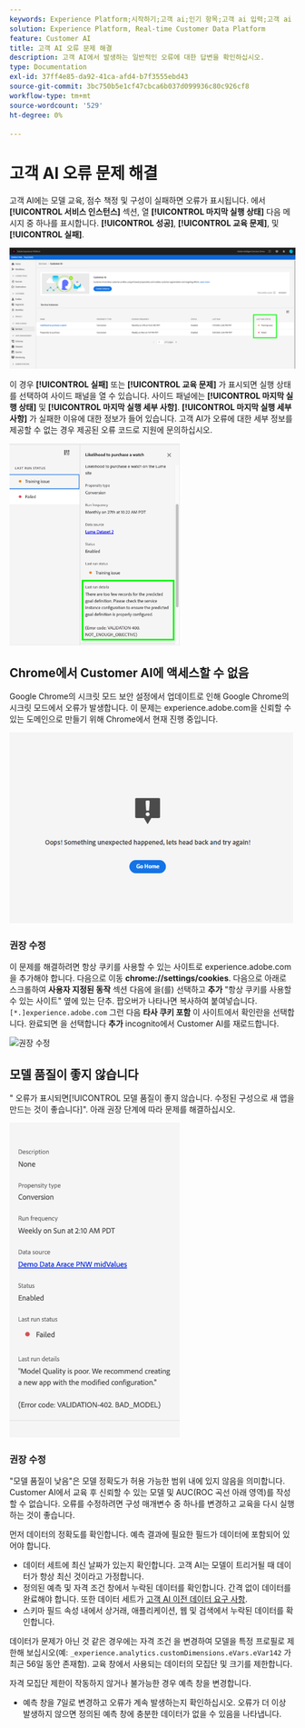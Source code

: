 ```yaml
---
keywords: Experience Platform;시작하기;고객 ai;인기 항목;고객 ai 입력;고객 ai 출력;고객 ai 문제 해결;고객 ai 오류
solution: Experience Platform, Real-time Customer Data Platform
feature: Customer AI
title: 고객 AI 오류 문제 해결
description: 고객 AI에서 발생하는 일반적인 오류에 대한 답변을 확인하십시오.
type: Documentation
exl-id: 37ff4e85-da92-41ca-afd4-b7f3555ebd43
source-git-commit: 3bc750b5e1cf47cbca6b037d099936c80c926cf8
workflow-type: tm+mt
source-wordcount: '529'
ht-degree: 0%

---
```


# 고객 AI 오류 문제 해결

고객 AI에는 모델 교육, 점수 책정 및 구성이 실패하면 오류가 표시됩니다. 에서 **[!UICONTROL 서비스 인스턴스]** 섹션, 열 **[!UICONTROL 마지막 실행 상태]** 다음 메시지 중 하나를 표시합니다. **[!UICONTROL 성공]**, **[!UICONTROL 교육 문제]**, 및 **[!UICONTROL 실패]**.

![마지막 실행 상태](./images/errors/last-run-status.png)

이 경우 **[!UICONTROL 실패]** 또는 **[!UICONTROL 교육 문제]** 가 표시되면 실행 상태를 선택하여 사이드 패널을 열 수 있습니다. 사이드 패널에는 **[!UICONTROL 마지막 실행 상태]** 및 **[!UICONTROL 마지막 실행 세부 사항]**. **[!UICONTROL 마지막 실행 세부 사항]** 가 실패한 이유에 대한 정보가 들어 있습니다. 고객 AI가 오류에 대한 세부 정보를 제공할 수 없는 경우 제공된 오류 코드로 지원에 문의하십시오.

<img src="./images/errors/last-run-details.png" width="300" /><br />

## Chrome에서 Customer AI에 액세스할 수 없음

Google Chrome의 시크릿 모드 보안 설정에서 업데이트로 인해 Google Chrome의 시크릿 모드에서 오류가 발생합니다. 이 문제는 experience.adobe.com을 신뢰할 수 있는 도메인으로 만들기 위해 Chrome에서 현재 진행 중입니다.

<img src="./images/errors/error.PNG" width="500" /><br />

### 권장 수정

이 문제를 해결하려면 항상 쿠키를 사용할 수 있는 사이트로 experience.adobe.com을 추가해야 합니다. 다음으로 이동 **chrome://settings/cookies**. 다음으로 아래로 스크롤하여 **사용자 지정된 동작** 섹션 다음에 을(를) 선택하고 **추가** &quot;항상 쿠키를 사용할 수 있는 사이트&quot; 옆에 있는 단추. 팝오버가 나타나면 복사하여 붙여넣습니다. `[*.]experience.adobe.com` 그런 다음 **타사 쿠키 포함** 이 사이트에서 확인란을 선택합니다. 완료되면 을 선택합니다 **추가** incognito에서 Customer AI를 재로드합니다.

![권장 수정](./images/errors/cookies2.gif)

## 모델 품질이 좋지 않습니다

&quot; 오류가 표시되면[!UICONTROL 모델 품질이 좋지 않습니다. 수정된 구성으로 새 앱을 만드는 것이 좋습니다]&quot;. 아래 권장 단계에 따라 문제를 해결하십시오.

<img src="./images/errors/model-quality.png" width="300" /><br />

### 권장 수정

&quot;모델 품질이 낮음&quot;은 모델 정확도가 허용 가능한 범위 내에 있지 않음을 의미합니다. Customer AI에서 교육 후 신뢰할 수 있는 모델 및 AUC(ROC 곡선 아래 영역)를 작성할 수 없습니다. 오류를 수정하려면 구성 매개변수 중 하나를 변경하고 교육을 다시 실행하는 것이 좋습니다.

먼저 데이터의 정확도를 확인합니다. 예측 결과에 필요한 필드가 데이터에 포함되어 있어야 합니다.

- 데이터 세트에 최신 날짜가 있는지 확인합니다. 고객 AI는 모델이 트리거될 때 데이터가 항상 최신 것이라고 가정합니다.
- 정의된 예측 및 자격 조건 창에서 누락된 데이터를 확인합니다. 간격 없이 데이터를 완료해야 합니다. 또한 데이터 세트가 [고객 AI 이전 데이터 요구 사항](./data-requirements.md#data-requirements).
- 스키마 필드 속성 내에서 상거래, 애플리케이션, 웹 및 검색에서 누락된 데이터를 확인합니다.

데이터가 문제가 아닌 것 같은 경우에는 자격 조건 을 변경하여 모델을 특정 프로필로 제한해 보십시오(예: `_experience.analytics.customDimensions.eVars.eVar142` 가 최근 56일 동안 존재함). 교육 창에서 사용되는 데이터의 모집단 및 크기를 제한합니다.

자격 모집단 제한이 작동하지 않거나 불가능한 경우 예측 창을 변경합니다.

- 예측 창을 7일로 변경하고 오류가 계속 발생하는지 확인하십시오. 오류가 더 이상 발생하지 않으면 정의된 예측 창에 충분한 데이터가 없을 수 있음을 나타냅니다.

